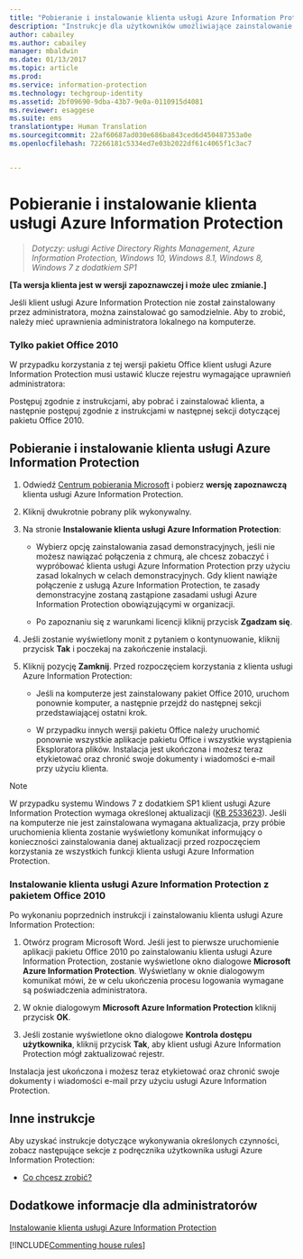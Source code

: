 ```yaml
---
title: "Pobieranie i instalowanie klienta usługi Azure Information Protection | Azure Information Protection"
description: "Instrukcje dla użytkowników umożliwiające zainstalowanie klienta usługi Azure Information Protection dla systemu Windows w celu umożliwienia klasyfikowania i ochrony dokumentów oraz wiadomości e-mail."
author: cabailey
ms.author: cabailey
manager: mbaldwin
ms.date: 01/13/2017
ms.topic: article
ms.prod: 
ms.service: information-protection
ms.technology: techgroup-identity
ms.assetid: 2bf09690-9dba-43b7-9e0a-0110915d4081
ms.reviewer: esaggese
ms.suite: ems
translationtype: Human Translation
ms.sourcegitcommit: 22af60687ad030e686ba843ced6d450487353a0e
ms.openlocfilehash: 72266181c5334ed7e03b2022df61c4065f1c3ac7


---
```


# <a name="download-and-install-the-azure-information-protection-client"></a>Pobieranie i instalowanie klienta usługi Azure Information Protection

>*Dotyczy: usługi Active Directory Rights Management, Azure Information Protection, Windows 10, Windows 8.1, Windows 8, Windows 7 z dodatkiem SP1*

**[Ta wersja klienta jest w wersji zapoznawczej i może ulec zmianie.]**

Jeśli klient usługi Azure Information Protection nie został zainstalowany przez administratora, można zainstalować go samodzielnie. Aby to zrobić, należy mieć uprawnienia administratora lokalnego na komputerze. 

### <a name="office-2010-only"></a>Tylko pakiet Office 2010

W przypadku korzystania z tej wersji pakietu Office klient usługi Azure Information Protection musi ustawić klucze rejestru wymagające uprawnień administratora: 

Postępuj zgodnie z instrukcjami, aby pobrać i zainstalować klienta, a następnie postępuj zgodnie z instrukcjami w następnej sekcji dotyczącej pakietu Office 2010.

## <a name="to-download-and-install-the-azure-information-protection-client"></a>Pobieranie i instalowanie klienta usługi Azure Information Protection

1.  Odwiedź [Centrum pobierania Microsoft](https://www.microsoft.com/en-us/download/details.aspx?id=53018) i pobierz **wersję zapoznawczą** klienta usługi Azure Information Protection.

2. Kliknij dwukrotnie pobrany plik wykonywalny. 

3. Na stronie **Instalowanie klienta usługi Azure Information Protection**: 
    
    - Wybierz opcję zainstalowania zasad demonstracyjnych, jeśli nie możesz nawiązać połączenia z chmurą, ale chcesz zobaczyć i wypróbować klienta usługi Azure Information Protection przy użyciu zasad lokalnych w celach demonstracyjnych. Gdy klient nawiąże połączenie z usługą Azure Information Protection, te zasady demonstracyjne zostaną zastąpione zasadami usługi Azure Information Protection obowiązującymi w organizacji.
    
    - Po zapoznaniu się z warunkami licencji kliknij przycisk **Zgadzam się**.

4. Jeśli zostanie wyświetlony monit z pytaniem o kontynuowanie, kliknij przycisk **Tak** i poczekaj na zakończenie instalacji.

3. Kliknij pozycję **Zamknij**. Przed rozpoczęciem korzystania z klienta usługi Azure Information Protection:

    - Jeśli na komputerze jest zainstalowany pakiet Office 2010, uruchom ponownie komputer, a następnie przejdź do następnej sekcji przedstawiającej ostatni krok.
    
    - W przypadku innych wersji pakietu Office należy uruchomić ponownie wszystkie aplikacje pakietu Office i wszystkie wystąpienia Eksploratora plików. Instalacja jest ukończona i możesz teraz etykietować oraz chronić swoje dokumenty i wiadomości e-mail przy użyciu klienta.

> [!NOTE]
> W przypadku systemu Windows 7 z dodatkiem SP1 klient usługi Azure Information Protection wymaga określonej aktualizacji ([KB 2533623](https://support.microsoft.com/en-us/kb/2533623)). Jeśli na komputerze nie jest zainstalowana wymagana aktualizacja, przy próbie uruchomienia klienta zostanie wyświetlony komunikat informujący o konieczności zainstalowania danej aktualizacji przed rozpoczęciem korzystania ze wszystkich funkcji klienta usługi Azure Information Protection.

### <a name="installing-the-azure-information-protection-client-with-office-2010"></a>Instalowanie klienta usługi Azure Information Protection z pakietem Office 2010

Po wykonaniu poprzednich instrukcji i zainstalowaniu klienta usługi Azure Information Protection:

1. Otwórz program Microsoft Word. Jeśli jest to pierwsze uruchomienie aplikacji pakietu Office 2010 po zainstalowaniu klienta usługi Azure Information Protection, zostanie wyświetlone okno dialogowe **Microsoft Azure Information Protection**. Wyświetlany w oknie dialogowym komunikat mówi, że w celu ukończenia procesu logowania wymagane są poświadczenia administratora.

2. W oknie dialogowym **Microsoft Azure Information Protection** kliknij przycisk **OK**.

2. Jeśli zostanie wyświetlone okno dialogowe **Kontrola dostępu użytkownika**, kliknij przycisk **Tak**, aby klient usługi Azure Information Protection mógł zaktualizować rejestr.

Instalacja jest ukończona i możesz teraz etykietować oraz chronić swoje dokumenty i wiadomości e-mail przy użyciu usługi Azure Information Protection.

## <a name="other-instructions"></a>Inne instrukcje
Aby uzyskać instrukcje dotyczące wykonywania określonych czynności, zobacz następujące sekcje z podręcznika użytkownika usługi Azure Information Protection:

-   [Co chcesz zrobić?](client-user-guide.md#what-do-you-want-to-do)

## <a name="additional-information-for-administrators"></a>Dodatkowe informacje dla administratorów
[Instalowanie klienta usługi Azure Information Protection](info-protect-client.md)

[!INCLUDE[Commenting house rules](../includes/houserules.md)]



<!--HONumber=Jan17_HO4-->



